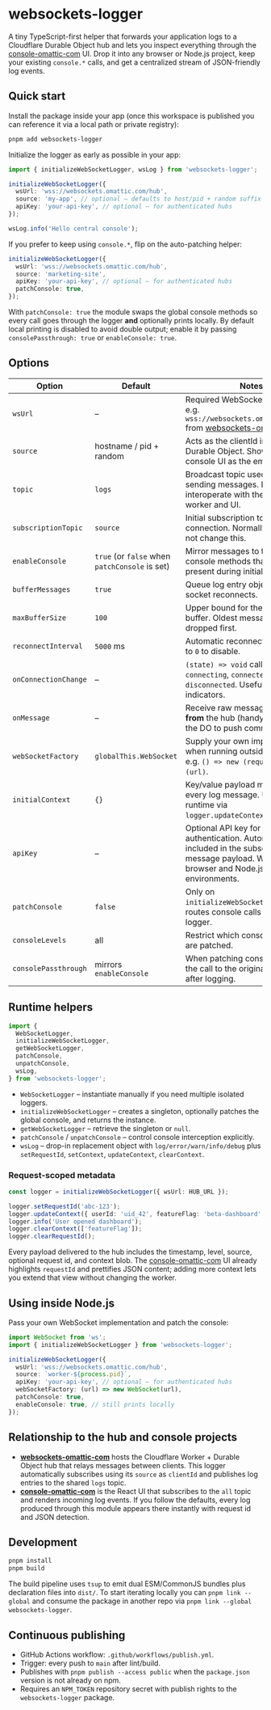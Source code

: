 # websockets-logger

A tiny TypeScript-first helper that forwards your application logs to a Cloudflare Durable Object hub and lets you inspect everything through the [console-omattic-com](../console-omattic-com) UI. Drop it into any browser or Node.js project, keep your existing `console.*` calls, and get a centralized stream of JSON-friendly log events.

## Quick start

Install the package inside your app (once this workspace is published you can reference it via a local path or private registry):

```bash
pnpm add websockets-logger
```

Initialize the logger as early as possible in your app:

```ts
import { initializeWebSocketLogger, wsLog } from 'websockets-logger';

initializeWebSocketLogger({
  wsUrl: 'wss://websockets.omattic.com/hub',
  source: 'my-app', // optional – defaults to host/pid + random suffix
  apiKey: 'your-api-key', // optional – for authenticated hubs
});

wsLog.info('Hello central console');
```

If you prefer to keep using `console.*`, flip on the auto-patching helper:

```ts
initializeWebSocketLogger({
  wsUrl: 'wss://websockets.omattic.com/hub',
  source: 'marketing-site',
  apiKey: 'your-api-key', // optional – for authenticated hubs
  patchConsole: true,
});
```

With `patchConsole: true` the module swaps the global console methods so every call goes through the logger **and** optionally prints locally. By default local printing is disabled to avoid double output; enable it by passing `consolePassthrough: true` or `enableConsole: true`.

## Options

| Option               | Default                                        | Notes                                                                                                                                            |
| -------------------- | ---------------------------------------------- | ------------------------------------------------------------------------------------------------------------------------------------------------ |
| `wsUrl`              | –                                              | Required WebSocket endpoint, e.g. `wss://websockets.omattic.com/hub` from [websockets-omattic-com](../websockets-omattic-com).                   |
| `source`             | hostname / pid + random                        | Acts as the clientId inside the Durable Object. Show up in the console UI as the emitter.                                                        |
| `topic`              | `logs`                                         | Broadcast topic used when sending messages. Leave as-is to interoperate with the console worker and UI.                                          |
| `subscriptionTopic`  | `source`                                       | Initial subscription topic sent on connection. Normally you should not change this.                                                              |
| `enableConsole`      | `true` (or `false` when `patchConsole` is set) | Mirror messages to the original console methods that were present during initialization.                                                         |
| `bufferMessages`     | `true`                                         | Queue log entry objects while the socket reconnects.                                                                                             |
| `maxBufferSize`      | `100`                                          | Upper bound for the in-memory buffer. Oldest messages are dropped first.                                                                         |
| `reconnectInterval`  | `5000` ms                                      | Automatic reconnect cadence. Set to `0` to disable.                                                                                              |
| `onConnectionChange` | –                                              | `(state) => void` callback with `connecting`, `connected`, or `disconnected`. Useful for status indicators.                                      |
| `onMessage`          | –                                              | Receive raw messages coming **from** the hub (handy if you extend the DO to push commands).                                                      |
| `webSocketFactory`   | `globalThis.WebSocket`                         | Supply your own implementation when running outside the browser, e.g. `() => new (require('ws'))(url)`.                                          |
| `initialContext`     | `{}`                                           | Key/value payload merged into every log message. Update at runtime via `logger.updateContext()`.                                                 |
| `apiKey`             | –                                              | Optional API key for authentication. Automatically included in the subscription message payload. Works in both browser and Node.js environments. |
| `patchConsole`       | `false`                                        | Only on `initializeWebSocketLogger`. Auto routes console calls through the logger.                                                               |
| `consoleLevels`      | all                                            | Restrict which console methods are patched.                                                                                                      |
| `consolePassthrough` | mirrors `enableConsole`                        | When patching console, forward the call to the original console after logging.                                                                   |

## Runtime helpers

```ts
import {
  WebSocketLogger,
  initializeWebSocketLogger,
  getWebSocketLogger,
  patchConsole,
  unpatchConsole,
  wsLog,
} from 'websockets-logger';
```

- `WebSocketLogger` – instantiate manually if you need multiple isolated loggers.
- `initializeWebSocketLogger` – creates a singleton, optionally patches the global console, and returns the instance.
- `getWebSocketLogger` – retrieve the singleton or `null`.
- `patchConsole` / `unpatchConsole` – control console interception explicitly.
- `wsLog` – drop-in replacement object with `log/error/warn/info/debug` plus `setRequestId`, `setContext`, `updateContext`, `clearContext`.

### Request-scoped metadata

```ts
const logger = initializeWebSocketLogger({ wsUrl: HUB_URL });

logger.setRequestId('abc-123');
logger.updateContext({ userId: 'uid_42', featureFlag: 'beta-dashboard' });
logger.info('User opened dashboard');
logger.clearContext(['featureFlag']);
logger.clearRequestId();
```

Every payload delivered to the hub includes the timestamp, level, source, optional request id, and context blob. The [console-omattic-com](../console-omattic-com) UI already highlights `requestId` and prettifies JSON content; adding more context lets you extend that view without changing the worker.

## Using inside Node.js

Pass your own WebSocket implementation and patch the console:

```ts
import WebSocket from 'ws';
import { initializeWebSocketLogger } from 'websockets-logger';

initializeWebSocketLogger({
  wsUrl: 'wss://websockets.omattic.com/hub',
  source: `worker-${process.pid}`,
  apiKey: 'your-api-key', // optional – for authenticated hubs
  webSocketFactory: (url) => new WebSocket(url),
  patchConsole: true,
  enableConsole: true, // still prints locally
});
```

## Relationship to the hub and console projects

- **[websockets-omattic-com](../websockets-omattic-com)** hosts the Cloudflare Worker + Durable Object hub that relays messages between clients. This logger automatically subscribes using its `source` as `clientId` and publishes log entries to the shared `logs` topic.
- **[console-omattic-com](../console-omattic-com)** is the React UI that subscribes to the `all` topic and renders incoming log events. If you follow the defaults, every log produced through this module appears there instantly with request id and JSON detection.

## Development

```bash
pnpm install
pnpm build
```

The build pipeline uses `tsup` to emit dual ESM/CommonJS bundles plus declaration files into `dist/`. To start iterating locally you can `pnpm link --global` and consume the package in another repo via `pnpm link --global websockets-logger`.

## Continuous publishing

- GitHub Actions workflow: `.github/workflows/publish.yml`.
- Trigger: every push to `main` after lint/build.
- Publishes with `pnpm publish --access public` when the `package.json` version is not already on npm.
- Requires an `NPM_TOKEN` repository secret with publish rights to the `websockets-logger` package.
